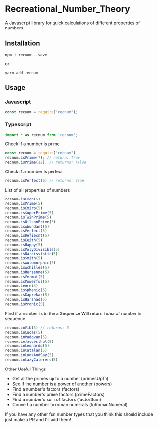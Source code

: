 # Recreational_Number_Theory
A Javascript library for quick calculations of different properties of numbers.

## Installation
```
npm i recnum --save
```

or

```
yarn add recnum
```

## Usage

### Javascript
```javascript
const recnum = require("recnum");
```
### Typescript
```typescript
import * as recnum from 'recnum';
```

Check if a number is prime
```typescript
const recnum = require("recnum")
recnum.isPrime(7); // return: True
recnum.isPrime(12); // returns: False
```

Check if a number is perfect
```javascript
recnum.isPerfect(6) // returns: True
```

List of all properties of numbers
```typescript
recnum.isEven(5)
recnum.isPrime(5)
recnum.isEmirp(5)
recnum.isSuperPrime(5)
recnum.isTwinPrime(5)
recnum.isWilsonPrime(5)
recnum.isAbundant(5)
recnum.isPerfect(5)
recnum.isDefiecnt(5)
recnum.isKeith(5)
recnum.isHappy(5)
recnum.isPolyDivisible(5)
recnum.isNarcissistic(5)
recnum.isSmith(5)
recnum.isAutomorphic(5)
recnum.isAchilles(5)
recnum.isMersenne(5)
recnum.isFermat(5)
recnum.isPowerful(5)
recnum.ieOre(5)
recnum.isSphenic(5)
recnum.isKaprekar(5)
recnum.isHarshad(5)
recnum.isPronic(5)
```

Find if a number is in the a Sequence
Will return index of number in sequence
```javascript
recnum.inFib(5) // returns: 5
recnum.inLucas(5)
recnum.inPadovan(5)
recnum.inJacobsthal(5)
recnum.inLeonardo(5)
recnum.inCatalan(5)
recnum.inLookAndSay(5)
recnum.inLazyCaterers(5)
```

Other Useful Things
* Get all the primes up to a number (primesUpTo)
* See if the number is a power of another (powers)
* Find a number's factors (factors)
* Find a number's prime factors (primeFactors)
* Find a number's sum of factors (factorSum)
* Convert a number to roman numerals (toRomanNumeral)

If you have any other fun number types that you think this should include just make a PR and I'll add them!
